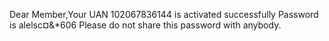 Dear Member,Your UAN 102067836144 is activated successfully Password is alelsc¤&*606 Please do not share this password with anybody.
